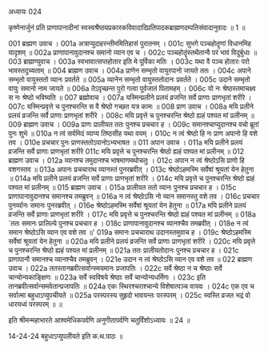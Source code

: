 अध्यायः 024

कृष्णेनार्जुनं प्रति प्राणापानादीनां स्वस्वश्रैष्ठ्यप्रकारकविवादादिप्रतिपादकब्राह्मणदम्पतिसंवादानुवादः ॥ 1 ॥

001	ब्राह्मण उवाच ।
001a	अत्राप्युदाहरन्तीममितिहासं पुरातनम् ।
001c	सुभगे पञ्चहोतॄणां विधानमिह यादृशम् ॥
002a	प्राणापानावुदानश्च समानो व्यान एव च ।
002c	पञ्चहोतॄंस्तथैतान्वै परं भावं विदुर्बुधाः ॥
003	ब्राह्मण्युवाच ।
003a	स्वभावात्सप्तहोतार इति मे पूर्विका मतिः ।
003c	यथा वै पञ्च होतारः परो भावस्तदुच्यताम् ॥
004	ब्राह्मण उवाच ।
004a	प्राणेन सम्भृतो वायुरपानो जायते ततः ।
004c	अपाने सम्भृतो वायुस्ततो व्यानः प्रवर्तते ॥
005a	व्यानेन सम्भृतो वायुस्ततोदानः प्रवर्तते ।
005c	उदाने सम्भृतो वायुः समानो नाम जायते ॥
006a	तेऽपृच्छन्त पुरो गत्वा पूर्वजातं पितामहम् ।
006c	यो नः श्रेष्ठस्तमाचक्ष्व स नः श्रेष्ठो भविष्यति ॥
007	ब्रह्मोवाच ।
007a	यस्मिन्प्रलीने प्रलयं व्रजन्ति सर्वे प्राणाः प्राणभृतां शरीरे ।
007c	यस्मिन्प्रवृत्ते च पुनश्चरन्ति स वै श्रेष्ठो गच्छत यत्र कामः ॥
008	प्राण उवाच ।
008a	मयि प्रलीने प्रलयं व्रजन्ति सर्वे प्राणाः प्राणभृतां शरीरे ।
008c	मयि प्रवृत्ते च पुनश्चरन्ति श्रेष्ठो ह्यहं पश्यत मां प्रलीनम् ॥
009	ब्राह्मण उवाच ।
009a	प्राणः प्रालीयत ततः पुनश्च प्रचचार ह ।
009c	समानश्चाप्युदानश्च वचो ब्रूतां पुनः शुभे ॥
010a	न त्वं सर्वमिदं व्याप्य तिष्ठसीह यथा वयम् ।
010c	न त्वं श्रेष्ठो हि नः प्राण अपानो हि वशे तव ।
010e	प्रचचार पुनः प्राणस्ततोऽपानोऽभ्यभाषत ॥
011	अपान उवाच ।
011a	मयि प्रलीने प्रलयं व्रजन्ति सर्वे प्राणाः प्राणभृतां शरीरे
011c	मयि प्रवृत्ते च पुनश्चरन्ति श्रेष्ठो ह्यहं पश्यत मां प्रलीनम् ॥
012	ब्राह्मण उवाच ।
012a	व्यानश्च तमुदानश्च भाषमाणमथोचतुः ।
012c	अपान न त्वं श्रेष्ठोऽसि प्राणो हि वशगस्तव ॥
013a	अपानः प्रचचाराथ व्यानस्तं पुनरब्रवीत् ।
013c	श्रेष्ठोऽहमस्मि सर्वेषां श्रूयतां येन हेतुना ॥
014a	मयि प्रलीने प्रलयं व्रजन्ति सर्वे प्राणाः प्राणभृतां शरीरे ।
014c	मयि प्रवृत्ते च पुनश्चरन्ति श्रेष्ठो ह्यहं पश्यत मां प्रलीनम् ॥
015	ब्राह्मण उवाच ।
015a	प्रालीयत ततो व्यानः पुनश्च प्रचचार ह ।
015c	प्राणापानावुदानश्च समानश्च तमब्रुवन् ॥
016a	न त्वं श्रेष्ठोऽसि नो व्यान समानस्तु वशे तव ।
016c	प्रचचार पुनर्व्यानः समानः पुनरब्रवीत् ।
016e	श्रेष्ठोऽहमस्मि सर्वेषां श्रूयतां येन हेतुना ॥
017a	मयि प्रलीने प्रलयं व्रजन्ति सर्वे प्राणाः प्राणभृतां शरीरे ।
017c	मयि प्रवृत्ते च पुनश्चरन्ति श्रेष्ठो ह्यहं पश्यत मां प्रलीनम् ॥
018a	`ततः समानः प्रालिल्ये पुनश्च प्रचचार ह ।
018c	प्राणापानावुदानश्च व्यानश्चैव तमब्रवीत् ।
018e	न त्वं समान श्रेष्ठोऽसि व्यान एव वशे तव ॥'
019a	समानः प्रचचाराथ उदानस्तमुवाच ह ।
019c	श्रेष्ठोऽहमस्मि सर्वेषां श्रूयतां येन हेतुना ॥
020a	मयि प्रलीने प्रलयं व्रजन्ति सर्वे प्राणाः प्राणभृतां शरीरे ।
020c	मयि प्रवृत्ते च पुनश्चरन्ति श्रेष्ठो ह्यहं पश्यत मां प्रलीनम् ॥
021a	ततः प्रालीयतोदानः पुनश्च प्रचचार ह ।
021c	प्राणापानौ समानश्च व्यानश्चैव तमब्रुवन् ।
021e	उदान न त्वं श्रेष्ठोऽसि व्यान एव वशे तव ॥
022	ब्राह्मण उवाच ।
022a	ततस्तानब्रवीत्सर्वान्स्मयमानः प्रजापतिः ।
022c	सर्वे श्रेष्ठा न च श्रेष्ठाः सर्वे चान्योन्यकाङ्क्षिणः ॥
023a	सर्वे स्वविषये श्रेष्ठाः सर्वे चान्योन्यधर्मिणः ।
023c	इति तानब्रवीत्सर्वान्समवेतान्प्रजापतिः ॥
024a	एकः स्थिरश्चराश्चान्ये विशेषात्पञ्च वायवः ।
024c	एक एव च सर्वात्मा बहुधाऽप्युपचीयते ॥
025a	परस्परस्य सुहृदो भावयन्तः परस्परम् ।
025c	स्वस्ति व्रजत भद्रं वो धारयध्वं परस्परम् ॥ ॥

इति श्रीमन्महाभारते आश्वमेधिकपर्वणि अनुगीतापर्वणि चतुर्विंशोऽध्यायः ॥ 24 ॥

14-24-24 बहुधाऽप्युपलीयते इति क.थ.पाठः ॥ 
